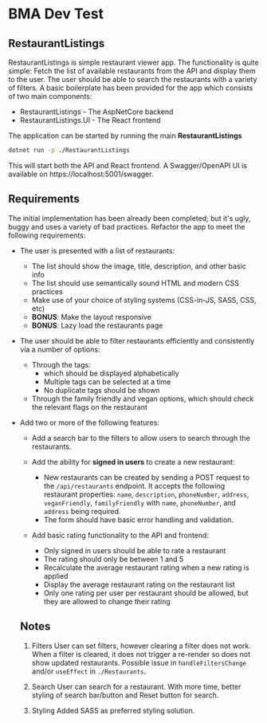 # BMA Dev Test

## RestaurantListings

RestaurantListings is simple restaurant viewer app. The functionality is quite simple: Fetch the list of available restaurants from the API and display them to the user. The user should be able to search the restaurants with a variety of filters. A basic boilerplate has been provided for the app which consists of two main components:

- RestaurantListings - The AspNetCore backend
- RestaurantListings.UI - The React frontend

The application can be started by running the main **RestaurantListings**

```bash
dotnet run -p ./RestaurantListings
```

This will start both the API and React frontend. A Swagger/OpenAPI UI is available on https://localhost:5001/swagger.

## Requirements

The initial implementation has been already been completed; but it's ugly, buggy and uses a variety of bad practices. Refactor the app to meet the following requirements:

- The user is presented with a list of restaurants:

  - The list should show the image, title, description, and other basic info
  - The list should use semantically sound HTML and modern CSS practices
  - Make use of your choice of styling systems (CSS-in-JS, SASS, CSS, etc)
  - **BONUS**: Make the layout responsive
  - **BONUS**: Lazy load the restaurants page

- The user should be able to filter restaurants efficiently and consistently via a number of options:

  - Through the tags:
    - which should be displayed alphabetically
    - Multiple tags can be selected at a time
    - No duplicate tags should be shown
  - Through the family friendly and vegan options, which should check the relevant flags on the restaurant

- Add two or more of the following features:

  - Add a search bar to the filters to allow users to search through the restaurants.

  - Add the ability for **signed in users** to create a new restaurant:

    - New restaurants can be created by sending a POST request to the `/api/restaurants` endpoint. It accepts the following restaurant properties: `name`, `description`, `phoneNumber`, `address`, `veganFriendly`, `familyFriendly` with `name`, `phoneNumber`, and `address` being required.
    - The form should have basic error handling and validation.

  - Add basic rating functionality to the API and frontend:
    - Only signed in users should be able to rate a restaurant
    - The rating should only be between 1 and 5
    - Recalculate the average restaurant rating when a new rating is applied
    - Display the average restaurant rating on the restaurant list
    - Only one rating per user per restaurant should be allowed, but they are allowed to change their rating

  ## Notes

  1. Filters
     User can set filters, however clearing a filter does not work.
     When a filter is cleared, it does not trigger a re-render so does not show updated restaurants. Possible issue in `handleFiltersChange` and/or `useEffect` in `./Restaurants`.

  2. Search
     User can search for a restaurant.
     With more time, better styling of search bar/button and Reset button for search.

  3. Styling
     Added SASS as preferred styling solution.

